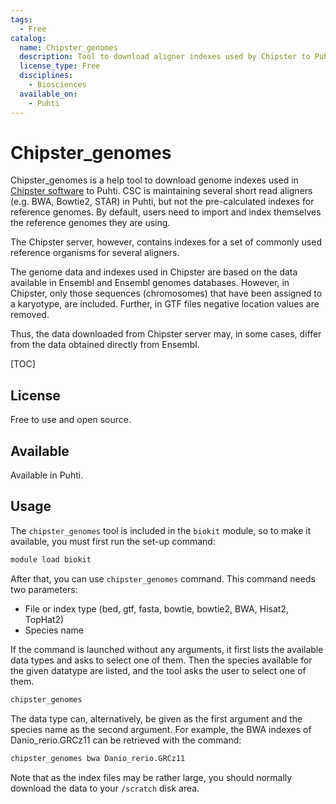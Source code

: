 ```yaml
---
tags:
  - Free
catalog:
  name: Chipster_genomes
  description: Tool to download aligner indexes used by Chipster to Puhti
  license_type: Free
  disciplines:
    - Biosciences
  available_on:
    - Puhti
---
```


# Chipster_genomes

Chipster_genomes is a help tool to download genome indexes used in [Chipster software](https://chipster.csc.fi/index.shtml) to Puhti.
CSC is maintaining several short read aligners (e.g. BWA, Bowtie2, STAR) in Puhti, but not the pre-calculated 
indexes for reference genomes. By default, users need to import and index themselves the reference genomes they are using.

The Chipster server, however, contains indexes for a set of commonly used reference organisms for several aligners.

The genome data and indexes used in Chipster are based on the data available in Ensembl and Ensembl genomes databases. 
However, in Chipster, only those sequences (chromosomes) that have been assigned to a karyotype, are included. 
Further, in GTF files negative location values are removed.

Thus, the data downloaded from Chipster server may, in some cases, differ from the data obtained directly from Ensembl.

[TOC]

## License

Free to use and open source.
 
## Available

Available in Puhti.

## Usage

The `chipster_genomes` tool is included in the `biokit` module, so to make it available, you must first run the set-up command:

```bash
module load biokit
```

After that, you can use `chipster_genomes` command. This command needs two parameters:

* File or index type (bed, gtf, fasta, bowtie, bowtie2, BWA, Hisat2, TopHat2)
* Species name

If the command is launched without any arguments, it first lists the available data types and asks to select one of them.
Then the species available for the given datatype are listed, and the tool asks the user to select one of them.

```bash
chipster_genomes
```

The data type can, alternatively, be given as the first argument and the species name as the second argument.
For example, the BWA indexes of Danio_rerio.GRCz11 can be retrieved with the command:

```bash
chipster_genomes bwa Danio_rerio.GRCz11
```

Note that as the index files may be rather large, you should normally download the data to your `/scratch` disk area.
